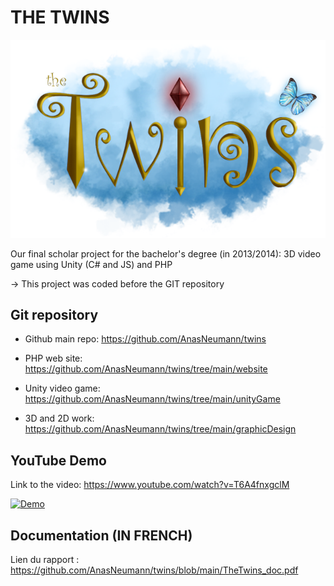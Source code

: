 # THE TWINS

![The Twins](/unityGame/Assets/UI/GUI/MENU/logo.png)

Our final scholar project for the bachelor's degree (in 2013/2014): 3D video game using Unity (C# and JS) and PHP

-> This project was coded before the GIT repository 

## Git repository

* Github main repo: https://github.com/AnasNeumann/twins

* PHP web site: https://github.com/AnasNeumann/twins/tree/main/website
* Unity video game: https://github.com/AnasNeumann/twins/tree/main/unityGame
* 3D and 2D work: https://github.com/AnasNeumann/twins/tree/main/graphicDesign

## YouTube Demo 

Link to the video: https://www.youtube.com/watch?v=T6A4fnxgclM

[![Demo](https://img.youtube.com/vi/T6A4fnxgclM/0.jpg)](https://www.youtube.com/watch?v=T6A4fnxgclM)

## Documentation (IN FRENCH)

Lien du rapport : https://github.com/AnasNeumann/twins/blob/main/TheTwins_doc.pdf
